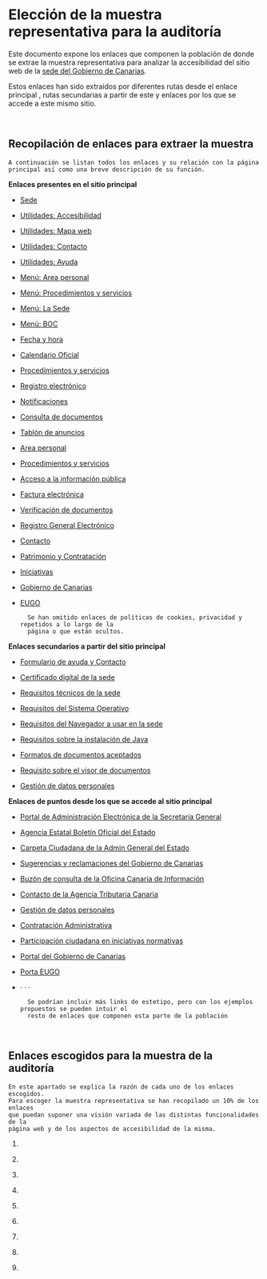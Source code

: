 # Elección de la muestra representativa para la auditoría
Este documento expone los enlaces que componen la población de donde se 
extrae la muestra representativa para analizar la accesibilidad del sitio
web de la [sede del Gobierno de Canarias](https://sede.gobcan.es/).

Estos enlaces han sido extraidos por diferentes rutas desde el enlace principal
, rutas secundarias a partir de este y enlaces por los que se accede a este mismo sitio.


<br>

## Recopilación de enlaces para extraer la muestra
    A continuación se listan todos los enlaces y su relación con la página principal así como una breve descripción de su función.

**Enlaces presentes en el sitio principal**
  
- [Sede](https://sede.gobcan.es/sede)
- [Utilidades: Accesibilidad](https://sede.gobcan.es/sede/utilidades_web/accesibilidad)
- [Utilidades: Mapa web](https://sede.gobcan.es/sede/utilidades_web/mapa_web)
- [Utilidades: Contacto](https://sede.gobcan.es/sede/utilidades_web/contacto)
- [Utilidades: Ayuda](https://sede.gobcan.es/sede/utilidades_web/ayuda)
- [Menú: Area personal](https://sede.gobcan.es/sede/menu-cabecera/area_personal)
- [Menú: Procedimientos y servicios](https://sede.gobcan.es/sede/menu-cabecera/procedimientos_y_servicios)
- [Menú: La Sede](https://sede.gobcan.es/sede/menu-cabecera/la_sede)
- [Menú: BOC](https://sede.gobcan.es/sede/menu-cabecera/boc)
- [Fecha y hora](https://sede.gobcan.es/sede/menu_lateral_f_h/fecha_y_hora_oficial)
- [Calendario Oficial](https://sede.gobcan.es/sede/menu_lateral_f_h/calendario_oficial)
- [Procedimientos y servicios](https://sede.gobcan.es/sede/procedimientos_servicios/tramites)
- [Registro electrónico](https://sede.gobcan.es/sede/destacados_menu_home/registro_general_electronico)
- [Notificaciones](https://sede.gobcan.es/sede/destacados_menu_home/notificaciones_telematicas)
- [Consulta de documentos](https://sede.gobcan.es/sede/destacados_menu_home/consulta_documentos)
- [Tablón de anuncios](https://sede.gobcan.es/sede/destacados_menu_home/tablon_anuncios)
- [Area personal](https://sede.gobcan.es/sede/area_personal)

- [Procedimientos y servicios](https://sede.gobcan.es/sede/tramites?contentTypeId=321b9560-73a9-11df-8da5-bf2cae36f426&titulo=Introduzca+el+texto&tema=&departamento=&perfil=&organo=&tipo_tramite=1b345260-7ead-11df-bdfa-925b42b7f915&plazo=1&enviado=true)
- [Acceso a la información pública](https://sede.gobcan.es/sede/tramites/4177)
- [Factura electrónica](https://sede.gobcan.es/sede/tramites/4005)
- [Verificación de documentos](https://sede.gobcan.es/sede/verifica_doc)
- [Registro General Electrónico](https://sede.gobcan.es/sede/rge)
- [Contacto](https://sede.gobcan.es/sede/contacto)
- [Patrimonio y Contratación](http://www.gobiernodecanarias.org/hacienda/dgpatrimonio/)
- [Iniciativas](https://www.gobiernodecanarias.org/participacionciudadana/iniciativas/)
- [Gobierno de Canarias](http://www.gobiernodecanarias.org/)
- [EUGO](http://www.eugo.es/)
    

        Se han omitido enlaces de políticas de cookies, privacidad y repetidos a lo largo de la 
        página o que están ocultos.

**Enlaces secundarios a partir del sitio principal**
  
- [Formulario de ayuda y Contacto](https://sede.gobcan.es/sede/formulario_contacto)

- [Certificado digital de la sede](https://sede.gobcan.es/sede/la_sede/requisitos_tecnicos/certificado_digital)
- [Requisitos técnicos de la sede](https://sede.gobcan.es/sede/la_sede/requisitos_tecnicos)
- [Requisitos del Sistema Operativo](https://sede.gobcan.es/sede/la_sede/requisitos_tecnicos/sistema_operativo)
- [Requisitos del Navegador a usar en la sede](https://sede.gobcan.es/sede/la_sede/requisitos_tecnicos/navegadores)
- [Requisitos sobre la instalación de Java](https://sede.gobcan.es/sede/la_sede/requisitos_tecnicos/maquina_virtual_java)
- [Formatos de documentos aceptados](https://sede.gobcan.es/sede/la_sede/requisitos_tecnicos/formatos)
- [Requisito sobre el visor de documentos](https://sede.gobcan.es/sede/la_sede/requisitos_tecnicos/visor_documentos)
- [Gestión de datos personales](https://sede.gobcan.es/sede/identificacionmenu)

    

**Enlaces de puntos desde los que se accede al sitio principal**
  
- [Portal de Administración Electrónica de la Secretaría General](https://administracionelectronica.gob.es/pae_Home/)

- [Agencia Estatal Boletín Oficial del Estado](https://www.boe.es/diario_boe/txt.php?id=BOE-A-2018-12699)
- [Carpeta Ciudadana de la Admin General del Estado](https://sede.administracion.gob.es/carpeta/clave.htm)
- [Sugerencias y reclamaciones del Gobierno de Canarias](https://www.gobiernodecanarias.org/principal/sugrec/)
- [Buzón de consulta de la Oficina Canaria de Información](https://www.gobiernodecanarias.org/siac/oficinas/buzon/)
- [Contacto de la Agencia Tributaria Canaria](https://sede.gobcan.es/tributos/jsf/publico/sede/utilidades_web/contacto.jsp)
- [Gestión de datos personales](https://sede.gobcan.es/sede/identificacionmenu)
- [Contratación Administrativa](http://www.gobiernodecanarias.org/hacienda/dgpatrimonio/)
- [Participación ciudadana en iniciativas normativas](https://www.gobiernodecanarias.org/participacionciudadana/iniciativas/)
- [Portal del Gobierno de Canarias](https://www.gobiernodecanarias.org/principal/)
- [Porta EUGO](http://www.eugo.es/)
- · · ·
        
        Se podrían incluir más links de estetipo, pero con los ejemplos propuestos se pueden intuir el
        resto de enlaces que componen esta parte de la población
<br>

## Enlaces escogidos para la muestra de la auditoría
    En este apartado se explica la razón de cada uno de los enlaces escogidos. 
    Para escoger la muestra representativa se han recopilado un 10% de los enlaces
    que puedan suponer una visión variada de las distintas funcionalidades de la 
    página web y de los aspectos de accesibilidad de la misma.

1. 
> 
2. 
>
3. 
>
4. 
>
5. 
>
6. 
>
7. 
>
8. 
>
9. 
>